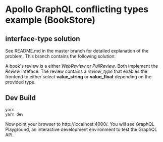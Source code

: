 # Apollo GraphQL conflicting types example (BookStore)
## interface-type solution

See README.md in the master branch for detailed explanation of the problem.
This branch contains the following solution:

A book's review is a either _WebReview_ or _PullReview_. Both implement the _Review_ inteface. The review contains a _review_type_ 
that enables the frontend to either select **value_string** or **value_float** depending on the
provided type.

## Dev Build

```bash
yarn
yarn dev
```

Now point your browser to http://localhost:4000/. You will see GraphQL
Playground, an interactive development environment to test the GraphQL API.